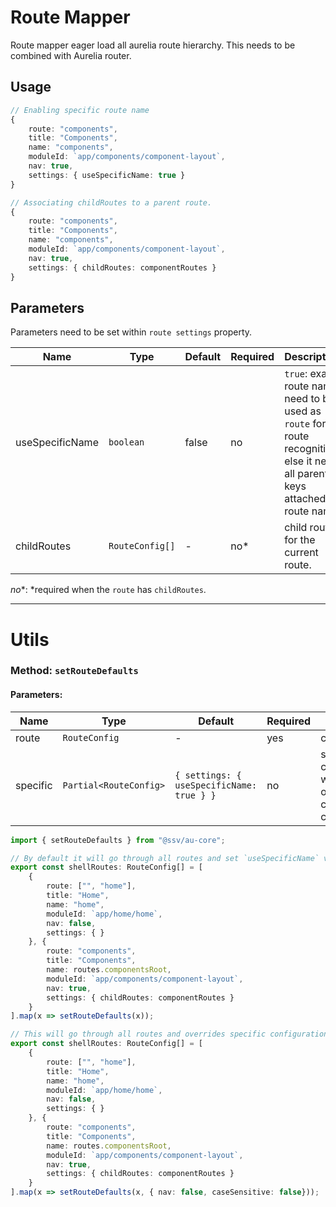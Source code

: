 # Route Mapper
Route mapper eager load all aurelia route hierarchy. This needs to be combined with Aurelia router.

## Usage
```ts
// Enabling specific route name
{
    route: "components",
    title: "Components",
    name: "components",
    moduleId: `app/components/component-layout`,
    nav: true,
    settings: { useSpecificName: true }
}

// Associating childRoutes to a parent route.
{
    route: "components",
    title: "Components",
    name: "components",
    moduleId: `app/components/component-layout`,
    nav: true,
    settings: { childRoutes: componentRoutes }
}
```
## Parameters
Parameters need to be set within `route settings` property.

| Name            | Type            | Default | Required | Description                                                                                                                    |
|-----------------|-----------------|---------|----------|--------------------------------------------------------------------------------------------------------------------------------|
| useSpecificName | `boolean`       | false   | no       | `true`: exact route name need to be used as `route` for route recognition else it need all parent keys attached as route name. |
| childRoutes     | `RouteConfig[]` | -       | no*      | child routes for the current route.                                                                                            |

*no**: *required when the `route` has `childRoutes`.
 
***
 

# Utils

### Method:  `setRouteDefaults`

#### Parameters:

| Name     | Type                   | Default                                   | Required | Description                                                        |
|----------|------------------------|-------------------------------------------|----------|--------------------------------------------------------------------|
| route    | `RouteConfig`          | -                                         | yes      | current route.                                                     |
| specific | `Partial<RouteConfig>` | `{ settings: { useSpecificName: true } }` | no       | specific configuration which will overrides current configuration. |

```ts
import { setRouteDefaults } from "@ssv/au-core";

// By default it will go through all routes and set `useSpecificName` value to `true`.
export const shellRoutes: RouteConfig[] = [
    {
        route: ["", "home"],
        title: "Home",
        name: "home",
        moduleId: `app/home/home`,
        nav: false,
        settings: { }
    }, {
        route: "components",
        title: "Components",
        name: routes.componentsRoot,
        moduleId: `app/components/component-layout`,
        nav: true,
        settings: { childRoutes: componentRoutes }
    }
].map(x => setRouteDefaults(x));

// This will go through all routes and overrides specific configuration
export const shellRoutes: RouteConfig[] = [
    {
        route: ["", "home"],
        title: "Home",
        name: "home",
        moduleId: `app/home/home`,
        nav: false,
        settings: { }
    }, {
        route: "components",
        title: "Components",
        name: routes.componentsRoot,
        moduleId: `app/components/component-layout`,
        nav: true,
        settings: { childRoutes: componentRoutes }
    }
].map(x => setRouteDefaults(x, { nav: false, caseSensitive: false}));

```
